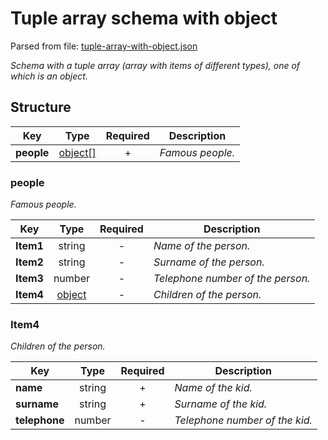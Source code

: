 # __Tuple array schema with object__
Parsed from file: [tuple-array-with-object.json](https://github.com/McCastles/JMC/blob/master/examples/tuple-array-with-object.json)

_Schema with a tuple array (array with items of different types), one of which is an object._
## __Structure__

|Key|Type|Required|Description|
|-|:-:|:-:|-|
|__people__|[object[]](#people)|+|_Famous people._|
### __people__
_Famous people._

|Key|Type|Required|Description|
|-|:-:|:-:|-|
|__Item1__|string|-|_Name of the person._|
|__Item2__|string|-|_Surname of the person._|
|__Item3__|number|-|_Telephone number of the person._|
|__Item4__|[object](#Item4)|-|_Children of the person._|
### __Item4__
_Children of the person._

|Key|Type|Required|Description|
|-|:-:|:-:|-|
|__name__|string|+|_Name of the kid._|
|__surname__|string|+|_Surname of the kid._|
|__telephone__|number|-|_Telephone number of the kid._|